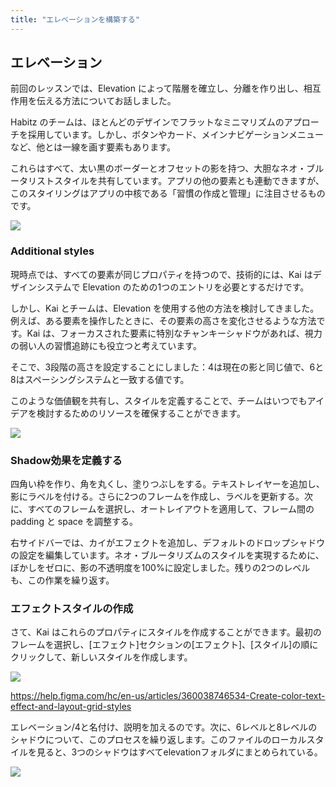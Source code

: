 ```yaml
---
title: "エレベーションを構築する"
---
```

## エレベーション 
前回のレッスンでは、Elevation によって階層を確立し、分離を作り出し、相互作用を伝える方法についてお話しました。

Habitz のチームは、ほとんどのデザインでフラットなミニマリズムのアプローチを採用しています。しかし、ボタンやカード、メインナビゲーションメニューなど、他とは一線を画す要素もあります。

これらはすべて、太い黒のボーダーとオフセットの影を持つ、大胆なネオ・ブルータリストスタイルを共有しています。アプリの他の要素とも連動できますが、このスタイリングはアプリの中核である「習慣の作成と管理」に注目させるものです。

![](https://storage.googleapis.com/zenn-user-upload/b7469f6993a2-20230605.png)

### Additional styles
現時点では、すべての要素が同じプロパティを持つので、技術的には、Kai はデザインシステムで Elevation のための1つのエントリを必要とするだけです。

しかし、Kai とチームは、Elevation を使用する他の方法を検討してきました。例えば、ある要素を操作したときに、その要素の高さを変化させるような方法です。Kai は、フォーカスされた要素に特別なチャンキーシャドウがあれば、視力の弱い人の習慣追跡にも役立つと考えています。

そこで、3段階の高さを設定することにしました：4は現在の影と同じ値で、6と8はスペーシングシステムと一致する値です。

このような価値観を共有し、スタイルを定義することで、チームはいつでもアイデアを検討するためのリソースを確保することができます。

![](https://storage.googleapis.com/zenn-user-upload/6eef651d9fe5-20230605.png)

### Shadow効果を定義する
四角い枠を作り、角を丸くし、塗りつぶしをする。テキストレイヤーを追加し、影にラベルを付ける。さらに2つのフレームを作成し、ラベルを更新する。次に、すべてのフレームを選択し、オートレイアウトを適用して、フレーム間の padding と space を調整する。

右サイドバーでは、カイがエフェクトを追加し、デフォルトのドロップシャドウの設定を編集しています。ネオ・ブルータリズムのスタイルを実現するために、ぼかしをゼロに、影の不透明度を100%に設定しました。残りの2つのレベルも、この作業を繰り返す。

### エフェクトスタイルの作成
さて、Kai はこれらのプロパティにスタイルを作成することができます。最初のフレームを選択し、[エフェクト]セクションの[エフェクト]、[スタイル]の順にクリックして、新しいスタイルを作成します。

![](https://storage.googleapis.com/zenn-user-upload/2f4717e87156-20230605.png)

https://help.figma.com/hc/en-us/articles/360038746534-Create-color-text-effect-and-layout-grid-styles

エレベーション/4と名付け、説明を加えるのです。次に、6レベルと8レベルのシャドウについて、このプロセスを繰り返します。このファイルのローカルスタイルを見ると、3つのシャドウはすべてelevationフォルダにまとめられている。

![](https://storage.googleapis.com/zenn-user-upload/75f3fe23cc9e-20230605.png)
